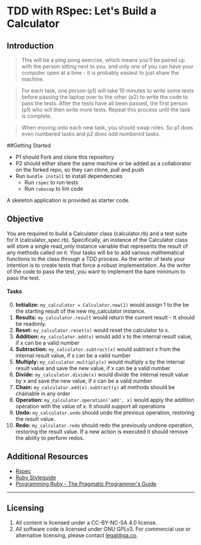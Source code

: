# TDD with RSpec: Let's Build a Calculator

## Introduction

> This will be a ping pong exercise, which means you'll be paired up with the person sitting next to you, and only _one_ of you can have your computer open at a time - it is probably easiest to just share the machine.

> For each task, one person (p1) will take 10 minutes to write some tests before passing the laptop over to the other (p2) to write the code to pass the tests. After the tests have all been passed, the first person (p1) who will then write more tests. Repeat this process until the task is complete.

> When moving onto each new task, you should swap roles. So p1 does even numbered tasks and p2 does odd numbered tasks.

##Getting Started
* P1 should Fork and clone this repository
* P2 should either share the same machine or be added as a collaborator on the forked repo, so they can clone, pull and push
* Run `bundle install` to install dependencies
  * Run `rspec` to run tests
  * Run `rubocop` to lint code

A skeleton application is provided as starter code.

## Objective
You are required to build a Calculator class (calculator.rb) and a test suite for it (calculator_spec.rb).
Specifically, an instance of the Calculator class will store a single read_only instance variable that represents the result of any methods called on it.
Your tasks will be to add various mathematical functions to the class through a TDD process.
As the writer of tests your intention is to create tests that force a robust implementation.
As the writer of the code to pass the test, you want to implement the bare minimum to pass the test.

#### Tasks
0. **Initialize:** ```my_calculator = Calculator.new(1)``` would assign 1 to the be the starting result of the new my_calculator instance.
0. **Results:** ```my_calculator.result``` would return the current result - tt should be readonly. 
0. **Reset:** ```my_calculator.reset(x)``` would reset the calculator to x.
0. **Addition:** ```my_calculator.add(x)``` would add x to the internal result value, if x can be a valid number
0. **Subtraction:** ```my_calculator.subtract(x)``` would subtract x from the internal result value, if x can be a valid number
0. **Multiply:** ```my_calculator.multiply(x)``` would multiply x by the internal result value and save the new value, if x can be a valid number
0. **Divide:** ```my_calculator.divide(x)``` would divide the internal result value by x and save the new value, if x can be a valid number
0. **Chain:** ```my_calculator.add(x).subtract(y)``` all methods should be chainable in any order
0. **Operation:** ```my_calculator.operation('add', x)``` would apply the addition operation with the value of x. It should support all operations
0. **Undo:** ```my_calculator.undo``` should undo the previous operation, restoring the result value.
0. **Redo:** ```my_calculator.redo``` should redo the previously undone operation, restoring the result value. If a new action is executed it should remove the ability to perform redos.

## Additional Resources

- [Rspec](http://rspec.info)
- [Ruby Styleguide](https://github.com/bbatsov/ruby-style-guide)
- [Programming Ruby - The Pragmatic Programmer's Guide](http://phrogz.net/programmingruby/tut_classes.html)


---

## Licensing
1. All content is licensed under a CC-BY-NC-SA 4.0 license.
2. All software code is licensed under GNU GPLv3. For commercial use or alternative licensing, please contact legal@ga.co.
